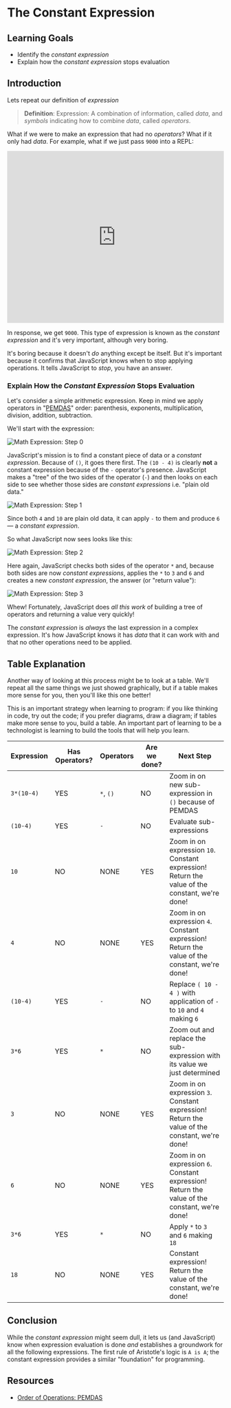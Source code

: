 # The Constant Expression

## Learning Goals

- Identify the _constant expression_
- Explain how the _constant expression_ stops evaluation

## Introduction

Lets repeat our definition of _expression_

> **Definition**: Expression: A combination of information, called _data_, and
> _symbols_ indicating how to combine _data_, called _operators_.

What if we were to make an expression that had no _operators_? What if it only
had _data_. For example, what if we just pass `9000` into a REPL:

<iframe height="400px" width="100%" src="https://repl.it/@MaxwellBenton2/FlatPrimaryLanservers?lite=true" scrolling="no" frameborder="no" allowtransparency="true" allowfullscreen="true" sandbox="allow-forms allow-pointer-lock allow-popups allow-same-origin allow-scripts allow-modals"></iframe>

In response, we get `9000`. This type of expression is known as the _constant
expression_ and it's very important, although very boring.

It's boring because it doesn't _do_ anything except be itself. But it's
important because it confirms that JavaScript knows when to stop applying
operations. It tells JavaScript to _stop_, you have an answer.

### Explain How the _Constant Expression_ Stops Evaluation

Let's consider a simple arithmetic expression. Keep in mind we apply operators
in "[PEMDAS][]" order: parenthesis, exponents, multiplication, division,
addition, subtraction.

We'll start with the expression:

![Math Expression: Step 0](https://curriculum-content.s3.amazonaws.com/phase-0/the-constant-expression/Image_54_Step0.png)

JavaScript's mission is to find a constant piece of data or a _constant
expression_. Because of `()`, it goes there first. The `(10 - 4)` is clearly
**not** a constant expression because of the `-` operator's presence. JavaScript
makes a "tree" of the two sides of the operator (`-`) and then looks on each
side to see whether those sides are _constant expressions_ i.e. "plain old
data."

![Math Expression: Step 1](https://curriculum-content.s3.amazonaws.com/phase-0/the-constant-expression/Image_54_Step1.5.png)

Since both `4` and `10` are plain old data, it can apply `-` to them and produce
`6` — a _constant expression_.

So what JavaScript now sees looks like this:

![Math Expression: Step 2](https://curriculum-content.s3.amazonaws.com/phase-0/the-constant-expression/Image_54_Step4.png)

Here again, JavaScript checks both sides of the operator `*` and, because both
sides are now _constant expressions_, applies the `*` to `3` and `6` and creates
a new _constant expression_, the answer (or "return value"):

![Math Expression: Step 3](https://curriculum-content.s3.amazonaws.com/phase-0/the-constant-expression/Image_54_Step5.png)

Whew! Fortunately, JavaScript does _all this work_ of building a tree of
operators and returning a value very quickly!

The _constant expression_ is _always_ the last expression in a complex
expression. It's how JavaScript knows it has _data_ that it can work with and
that no other operations need to be applied.

## Table Explanation

Another way of looking at this process might be to look at a table. We'll repeat
all the same things we just showed graphically, but if a table makes more sense
for you, then you'll like this one better!

This is an important strategy when learning to program: if you like thinking in
code, try out the code; if you prefer diagrams, draw a diagram; if tables make
more sense to you, build a table. An important part of learning to be a
technologist is learning to build the tools that will help you learn.

| Expression | Has Operators? | Operators | Are we done? | Next Step                                                                                      |
| ---------- | -------------- | --------- | ------------ | ---------------------------------------------------------------------------------------------- |
| `3*(10-4)` | YES            | `*`, `()` | NO           | Zoom in on new sub-expression in `()` because of PEMDAS                                        |
| `(10-4)`   | YES            | `-`       | NO           | Evaluate sub-expressions                                                                       |
| `10`       | NO             | NONE      | YES          | Zoom in on expression `10`. Constant expression! Return the value of the constant, we're done! |
| `4`        | NO             | NONE      | YES          | Zoom in on expression `4`. Constant expression! Return the value of the constant, we're done!  |
| `(10-4)`   | YES            | `-`       | NO           | Replace `( 10 - 4 )` with application of `-` to `10` and `4` making `6`                        |
| `3*6`      | YES            | `*`       | NO           | Zoom out and replace the sub-expression with its value we just determined                      |
| `3`        | NO             | NONE      | YES          | Zoom in on expression `3`. Constant expression! Return the value of the constant, we're done!  |
| `6`        | NO             | NONE      | YES          | Zoom in on expression `6`. Constant expression! Return the value of the constant, we're done!  |
| `3*6`      | YES            | `*`       | NO           | Apply `*` to `3` and `6` making `18`                                                           |
| `18`       | NO             | NONE      | YES          | Constant expression! Return the value of the constant, we're done!                             |

## Conclusion

While the _constant expression_ might seem dull, it lets us (and JavaScript)
know when expression evaluation is done _and_ establishes a groundwork for all
the following expressions. The first rule of Aristotle's logic is `A is A`; the
constant expression provides a similar "foundation" for programming.

## Resources

- [Order of Operations: PEMDAS](https://www.mathsisfun.com/operation-order-pemdas.html)

[pemdas]: https://en.wikipedia.org/wiki/Order_of_operations
